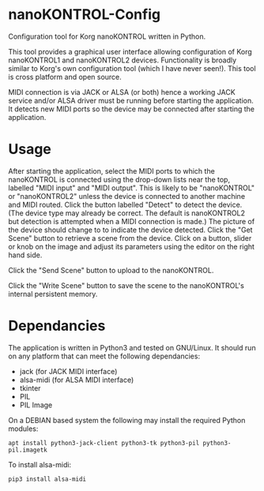 # nanoKONTROL-Config
Configuration tool for Korg nanoKONTROL written in Python.

This tool provides a graphical user interface allowing configuration of Korg nanoKONTROL1 and nanoKONTROL2 devices. Functionality is broadly similar to Korg's own configuration tool (which I have never seen!). This tool is cross platform and open source.

MIDI connection is via JACK or ALSA (or both) hence a working JACK service and/or ALSA driver must be running before starting the application. It detects new MIDI ports so the device may be connected after starting the application.

# Usage
After starting the application, select the MIDI ports to which the nanoKONTROL is connected using the drop-down lists near the top, labelled "MIDI input" and "MIDI output". This is likely to be "nanoKONTROL" or "nanoKONTROL2" unless the device is connected to another machine and MIDI routed. Click the button labelled "Detect" to detect the device. (The device type may already be correct. The default is nanoKONTROL2 but detection is attempted when a MIDI connection is made.) The picture of the device should change to to indicate the device detected. Click the "Get Scene" button to retrieve a scene from the device. Click on a button, slider or knob on the image and adjust its parameters using the editor on the right hand side.

Click the "Send Scene" button to upload to the nanoKONTROL.

Click the "Write Scene" button to save the scene to the nanoKONTROL's internal persistent memory.

# Dependancies

The application is written in Python3 and tested on GNU/Linux. It should run on any platform that can meet the following dependancies:

- jack (for JACK MIDI interface)
- alsa-midi (for ALSA MIDI interface)
- tkinter
- PIL
- PIL Image

On a DEBIAN based system the following may install the required Python modules:

`apt install python3-jack-client python3-tk python3-pil python3-pil.imagetk`

To install alsa-midi:

`pip3 install alsa-midi`
